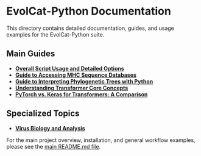 # EvolCat-Python Documentation

This directory contains detailed documentation, guides, and usage examples for the EvolCat-Python suite.

## Main Guides
*   [**Overall Script Usage and Detailed Options**](./USAGE.md)
*   [**Guide to Accessing MHC Sequence Databases**](../guides/mhc-database-guide.md)
*   [**Guide to Interpreting Phylogenetic Trees with Python**](../guides/phylogenetic-tree-interpretation.md)
*   [**Understanding Transformer Core Concepts**](../guides/transformer_core_concepts.md)
*   [**PyTorch vs. Keras for Transformers: A Comparison**](../guides/pytorch_keras_transformer_comparison.md)

## Specialized Topics
*   [**Virus Biology and Analysis**](../virology_tools/)

For the main project overview, installation, and general workflow examples, please see the [main README.md file](../README.md).
